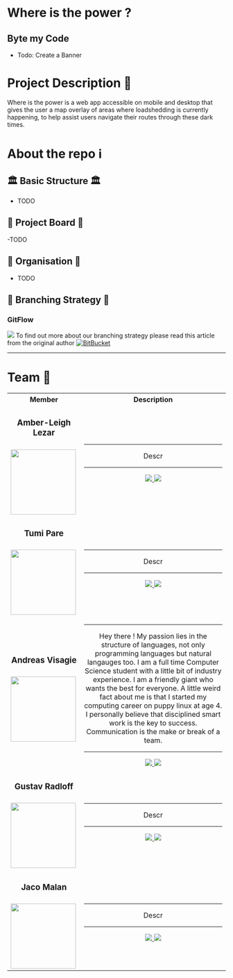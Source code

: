 # Where is the power ?
## Byte my Code

- Todo: Create a Banner

# Project Description 🔑
Where is the power is a web app accessible on mobile and desktop that gives
the user a map overlay of areas where loadshedding is currently happening,
to help assist users navigate their routes through these dark times.

# About the repo ℹ️
## 🏛️ Basic Structure 🏛️
- TODO
## 📌 Project Board 📌
-TODO
## 📑 Organisation 📑
- TODO
## 🌴 Branching Strategy 🌴
### GitFlow

<img src="https://user-images.githubusercontent.com/14026724/234128010-5797691a-afb2-4161-aba9-2209371d9a0c.jpg">
To find out more about our branching strategy please read this article from the original author <a href="https://www.atlassian.com/git/tutorials/comparing-workflows/gitflow-workflow">
    <img src="https://img.shields.io/badge/Bitbucket-0747a6?style=for-the-badge&logo=bitbucket&logoColor=white" alt="BitBucket">
</a>
<hr/>


# Team 🏁 

<table>
    <tr>
        <th style="width: 150px">Member</th>
        <th>Description</th>
    </tr>
    <tr>
        <td align="center">
            <h3>Amber-Leigh Lezar<h3>
            <img align="left" height="150px" src="https://user-images.githubusercontent.com/14026724/234123948-3be6ae8b-8532-4b0f-8069-7f12e6c33f3d.png" /> 
        </td>
        <td align="center"> <hr>
            <p>
                Descr 
            </p>
            <hr>
            <a href="https://www.linkedin.com/in/amber-leigh-lezar-818317249/">
                <img src="https://img.shields.io/badge/LinkedIn-0077B5?style=for-the-badge&logo=linkedin&logoColor=white">
            </a>
             <a href="https://github.com/u18004874">
                <img src="https://img.shields.io/badge/GitHub-100000?style=for-the-badge&logo=github&logoColor=white">
            </a>
        </td>
    </tr>
    <tr>
        <td align="center">
            <h3>Tumi Pare<h3>
            <img align="left" height="150px" src="https://user-images.githubusercontent.com/14026724/234124064-c073993e-782b-42f4-a523-3da0ac478571.png" /> 
        </td>
        <td align="center"> <hr>
            <p>
                Descr 
            </p>
            <hr>
            <a href="https://www.linkedin.com/in/tumi-pare-8406a2162/">
                <img src="https://img.shields.io/badge/LinkedIn-0077B5?style=for-the-badge&logo=linkedin&logoColor=white">
            </a>
             <a href="https://github.com/TumiPare">
                <img src="https://img.shields.io/badge/GitHub-100000?style=for-the-badge&logo=github&logoColor=white">
            </a>
        </td>
    </tr>
    <tr>
        <td align="center">
            <h3>Andreas Visagie<h3>
            <img align="left" height="150px" src="https://user-images.githubusercontent.com/14026724/234117089-5a9d5158-5f3e-4cae-828e-342897c8163a.png" /> 
        </td>
        <td align="center"> <hr>
            <p>
                Hey there ! My passion lies in the structure of languages, not only programming languages but natural langauges too. I am a full time Computer Science student with a little bit of industry experience. I am a friendly giant who wants the best for everyone. A little weird fact about me is that I started my computing career on puppy linux at age 4. I personally believe that disciplined smart work is the key to success. Communication is the make or break of a team.
            </p>
            <hr>
            <a href="https://www.linkedin.com/in/andreas-visagie-b838bb205/">
                <img src="https://img.shields.io/badge/LinkedIn-0077B5?style=for-the-badge&logo=linkedin&logoColor=white">
            </a>
             <a href="https://github.com/PurpleAxe">
                <img src="https://img.shields.io/badge/GitHub-100000?style=for-the-badge&logo=github&logoColor=white">
            </a>
        </td>
    </tr>
     <tr>
        <td align="center">
            <h3>Gustav Radloff<h3>
            <img align="left" height="150px" src="https://user-images.githubusercontent.com/14026724/234124284-fae0aba7-c611-4d58-9c4c-cdccdf760d13.png" /> 
        </td>
        <td align="center"> <hr>
            <p>
                Descr 
            </p>
            <hr>
            <a href="https://www.linkedin.com/in/gustav-radloff-5aa99b272/">
                <img src="https://img.shields.io/badge/LinkedIn-0077B5?style=for-the-badge&logo=linkedin&logoColor=white">
            </a>
             <a href="https://github.com/Daniel-Radloff">
                <img src="https://img.shields.io/badge/GitHub-100000?style=for-the-badge&logo=github&logoColor=white">
            </a>
        </td>
    </tr>
     <tr>
        <td align="center">
            <h3>Jaco Malan<h3>
            <img align="left" height="150px" src="https://user-images.githubusercontent.com/14026724/234124293-2f4cc3fb-4e04-4a5c-9d6e-4ccd292d01e1.png" /> 
        </td>
        <td align="center"> <hr>
            <p>
                Descr 
            </p>
            <hr>
            <a href="https://www.linkedin.com/in/jaco-malan-b9389915b/">
                <img src="https://img.shields.io/badge/LinkedIn-0077B5?style=for-the-badge&logo=linkedin&logoColor=white">
            </a>
             <a href="https://github.com/JacoMalan1">
                <img src="https://img.shields.io/badge/GitHub-100000?style=for-the-badge&logo=github&logoColor=white">
            </a>
        </td>
    </tr>
</table>
